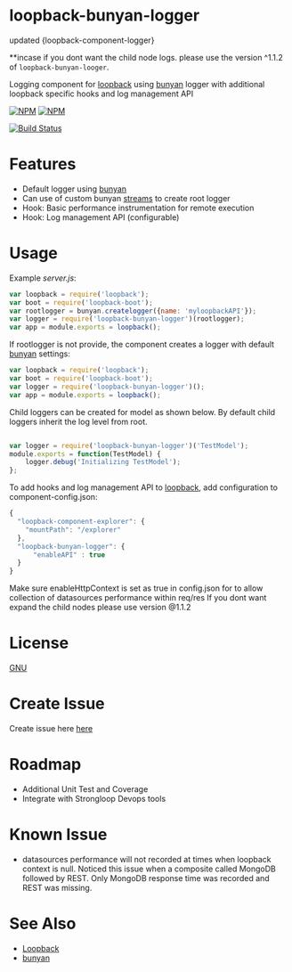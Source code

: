 # loopback-bunyan-logger
updated   {loopback-component-logger}
 
 **incase if you dont want the child node logs. please use the version ^1.1.2 of `loopback-bunyan-looger`.
 
Logging component for [loopback] using [bunyan] logger with additional loopback specific hooks and log management API

[![NPM](https://nodei.co/npm/loopback-bunyan-logger.png?downloads=true)](https://nodei.co/npm/loopback-bunyan-logger/) [![NPM](https://nodei.co/npm-dl/loopback-bunyan-logger.png?months=1&height=2)](https://nodei.co/npm/loopback-bunyan-logger/)


[![Build Status](https://travis-ci.org/saikatharryc/loopback-bunyan-logger.svg?branch=master)](https://travis-ci.org/saikatharryc/loopback-bunyan-logger)


# Features

- Default logger using [bunyan]
- Can use of custom bunyan [streams] to create root logger
- Hook: Basic performance instrumentation for remote execution
- Hook: Log management API (configurable)

# Usage

Example _server.js_:

```js
var loopback = require('loopback');
var boot = require('loopback-boot');
var rootlogger = bunyan.createlogger({name: 'myloopbackAPI'});
var logger = require('loopback-bunyan-logger')(rootlogger);
var app = module.exports = loopback();

```

If rootlogger is not provide, the component creates a logger with default
 [bunyan] settings:

```js
var loopback = require('loopback');
var boot = require('loopback-boot');
var logger = require('loopback-bunyan-logger')();
var app = module.exports = loopback();

```

Child loggers can be created for model as shown below. By default child loggers
inherit the log level from root.

```js

var logger = require('loopback-bunyan-logger')('TestModel');
module.exports = function(TestModel) {
    logger.debug('Initializing TestModel');
};

```

To add hooks and log management API to [loopback], add configuration to component-config.json:

```js
{
  "loopback-component-explorer": {
    "mountPath": "/explorer"
  },
  "loopback-bunyan-logger": {
      "enableAPI" : true
  }
}

```
Make sure enableHttpContext is set as true in config.json for to allow collection
 of datasources performance within req/res
If you dont want expand the child nodes please use version @1.1.2
# License

[GNU](https://github.com/saikatharryc/loopback-bunyan-logger/blob/master/LICENSE)
 
# Create Issue
  Create issue here [here](https://github.com/saikatharryc/loopback-bunyan-logger/issues)

# Roadmap
- Additional Unit Test and Coverage
- Integrate with Strongloop Devops tools

# Known Issue
- datasources performance will not recorded at times when loopback context is null. Noticed this issue when a composite called MongoDB followed by REST. Only MongoDB response time was recorded and REST was missing.

# See Also

- [Loopback][loopback]
- [bunyan][bunyan]

[bunyan]: https://github.com/trentm/node-bunyan
[loopback]: http://loopback.io
[streams]: https://github.com/trentm/node-bunyan#streams
